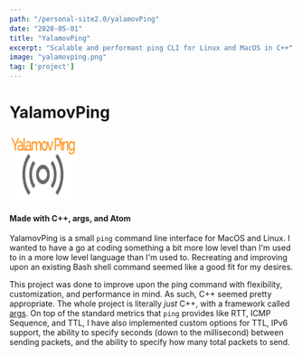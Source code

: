 ```yaml
---
path: "/personal-site2.0/yalamovPing"
date: "2020-05-01"
title: "YalamovPing"
excerpt: "Scalable and performant ping CLI for Linux and MacOS in C++"
image: "yalamovping.png"
tag: ['project']
---
```


# YalamovPing

<img class="align-self-center mr-3" src="/img/yalamovping.png" width="120" height="120" alt="HADP Logo">

#### Made with C++, args, and Atom

YalamovPing is a small ```ping``` command line interface for MacOS and Linux. I wanted to have a go at coding something a bit more low level than I'm used to in a more low level language than I'm used to. Recreating and improving upon an existing Bash shell command seemed like a good fit for my desires.

This project was done to improve upon the ping command with flexibility, customization, and performance in mind. As such, C++ seemed pretty appropriate. The whole project is literally *just* C++, with a framework called [args](https://github.com/taywee/args). On top of the standard metrics that ```ping``` provides like RTT, ICMP Sequence, and TTL, I have also implemented custom options for TTL, IPv6 support, the ability to specify seconds (down to the millisecond) between sending packets, and the ability to specify how many total packets to send.

<a href="https://github.com/AmirYalamov/Surgeon-Helping-Hand"><i class="fab fa-github fa-2x"></a>
